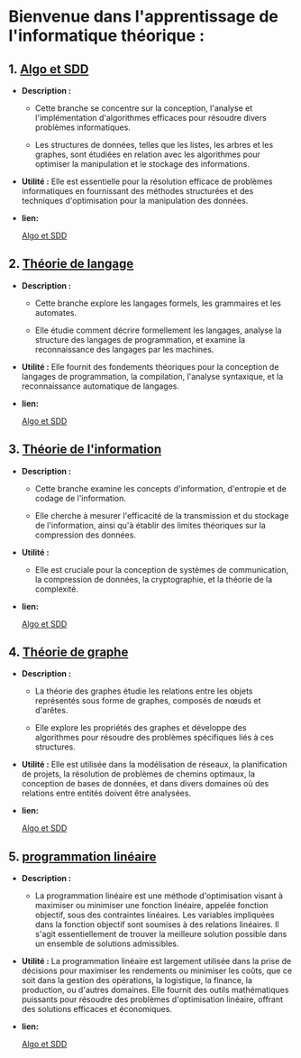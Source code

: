 # **Bienvenue dans l'apprentissage de l'informatique théorique :**


## 1. [Algo et SDD](https://github.com/mohameml/Algo)

- **Description :** 
    
    - Cette branche se concentre sur la conception, l'analyse et l'implémentation d'algorithmes efficaces pour résoudre divers problèmes informatiques. 
    
    - Les structures de données, telles que les listes, les arbres et les graphes, sont étudiées en relation avec les algorithmes pour optimiser la manipulation et le stockage des informations.

- **Utilité :** Elle est essentielle pour la résolution efficace de problèmes informatiques en fournissant des méthodes structurées et des techniques d'optimisation pour la manipulation des données.


- **lien:**

    [Algo et SDD](https://github.com/mohameml/Algo)



## 2. [Théorie de langage](https://github.com/mohameml/Algo)

- **Description :** 
    
    - Cette branche explore les langages formels, les grammaires et les automates. 
    
    - Elle étudie comment décrire formellement les langages, analyse la structure des langages de programmation, et examine la reconnaissance des langages par les machines.


- **Utilité :** Elle fournit des fondements théoriques pour la conception de langages de programmation, la compilation, l'analyse syntaxique, et la reconnaissance automatique de langages.

- **lien:**

    [Algo et SDD](https://github.com/mohameml/Algo)



## 3. [Théorie de l'information](https://github.com/mohameml/Algo)

- **Description :** 
    
    - Cette branche examine les concepts d'information, d'entropie et de codage de l'information. 
    
    - Elle cherche à mesurer l'efficacité de la transmission et du stockage de l'information, ainsi qu'à établir des limites théoriques sur la compression des données.


- **Utilité :** 
    - Elle est cruciale pour la conception de systèmes de communication, la compression de données, la cryptographie, et la théorie de la complexité.


- **lien:**

    [Algo et SDD](https://github.com/mohameml/Algo)


## 4. [Théorie de graphe](https://github.com/mohameml/Algo)


- **Description :** 
    
    - La théorie des graphes étudie les relations entre les objets représentés sous forme de graphes, composés de nœuds et d'arêtes. 
    
    - Elle explore les propriétés des graphes et développe des algorithmes pour résoudre des problèmes spécifiques liés à ces structures.

- **Utilité :** Elle est utilisée dans la modélisation de réseaux, la planification de projets, la résolution de problèmes de chemins optimaux, la conception de bases de données, et dans divers domaines où des relations entre entités doivent être analysées.


- **lien:**

    [Algo et SDD](https://github.com/mohameml/Algo)


## 5. [programmation linéaire](https://github.com/mohameml/Algo)

- **Description :** 
    
    - La programmation linéaire est une méthode d'optimisation visant à maximiser ou minimiser une fonction linéaire, appelée fonction objectif, sous des contraintes linéaires. Les variables impliquées dans la fonction objectif sont soumises à des relations linéaires. Il s'agit essentiellement de trouver la meilleure solution possible dans un ensemble de solutions admissibles.

- **Utilité :** La programmation linéaire est largement utilisée dans la prise de décisions pour maximiser les rendements ou minimiser les coûts, que ce soit dans la gestion des opérations, la logistique, la finance, la production, ou d'autres domaines. Elle fournit des outils mathématiques puissants pour résoudre des problèmes d'optimisation linéaire, offrant des solutions efficaces et économiques.

- **lien:**

    [Algo et SDD](https://github.com/mohameml/Algo)







  



